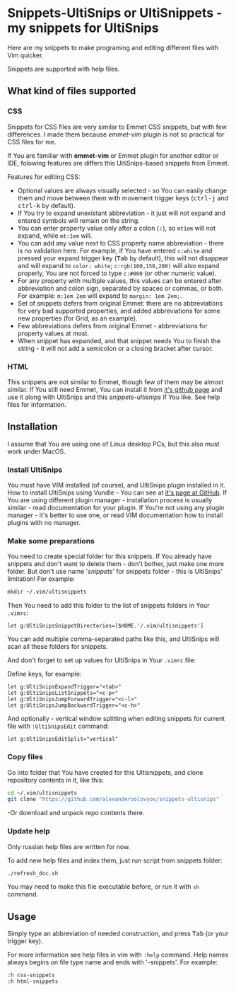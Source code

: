 <!--markdownlint-disable MD033 MD034-->

# Snippets-UltiSnips or UltiSnippets - my snippets for UltiSnips

Here are my snippets to make programing and editing different files with Vim
quicker.

Snippets are supported with help files.

## What kind of files supported

### CSS

Snippets for CSS files are very similar to Emmet CSS snippets, but with few
differences. I made them because *emmet-vim* plugin is not so practical for CSS
files for me.

If You are familiar with **emmet-vim** or Emmet plugin for another editor or
IDE, folowing features are differs this UltiSnips-based snippets from Emmet.

Features for editing CSS:

- Optional values are always visually selected - so You can easily change them
  and move between them with movement trigger keys (<kbd>ctrl-j</kbd> and
  <kbd>ctrl-k</kbd> by default).
- If You try to expand unexistant abbreviation - it just will not expand and
  entered symbols will remain on the string.
- You can enter property value only after a colon (<kbd>:</kbd>), so `mt1em`
  will not expand, while `mt:1em` will.
- You can add any value next to CSS property name abbreviation - there is no
  validation here. For example, if You have entered `c:white` and pressed
  your expand trigger key (<kbd>Tab</kbd> by default), this will not disappear
  and will expand to `color: white`; `c:rgb(100,150,200)` will also expand
  properly, You are not forced to type `c:#000` (or other numeric value).
- For any property with multiple values, this values can be entered after
  abbreviation and colon sign, separated by spaces or commas, or both. For
  example: `m:1em 2em` will expand to `margin: 1em 2em;`.
- Set of snippets defers from original Emmet: there are no abbreviations for
  very bad supported properties, and added abbreviations for some new properties
  (for Grid, as an example).
- Few abbreviations defers from original Emmet - abbreviations for property
  values at most.
- When snippet has expanded, and that snippet needs You to finish the string -
  it will not add a semicolon or a closing bracket after cursor.

### HTML

This snippets are not similar to Emmet, though few of them may be almost
similar. If You still need Emmet, You can install it from
[it's github page](http://mattn.github.io/emmet-vim) and use it along with
UltiSnips and this *snippets-ultisnips* if You like.
See help files for information.

## Installation

I assume that You are using one of Linux desktop PCs, but this also must work
under MacOS.

### Install UltiSnips

You must have VIM installed (of course), and UltiSnips plugin installed in it.
How to install UltiSnips using Vundle - You can see at
[it's page at GitHub](https://github.com/SirVer/ultisnips).
If You are using different plugin manager - installation process is usually
similar - read documentation for your plugin. If You're not using any plugin
manager - it's better to use one, or read VIM documentation how to install
plugins with no manager.

### Make some preparations

You need to create special folder for this snippets. If You already have
snippets and don't want to delete them - don't bother, just make one more
folder. But don't use name '*snippets*' for snippets folder - this is UltiSnips'
limitation! For example:

~~~sh
mkdir ~/.vim/ultisnippets
~~~

Then You need to add this folder to the list of snippets folders in Your
`.vimrc`:

~~~vim
let g:UltiSnipsSnippetDirectories=[$HOME.'/.vim/ultisnippets']
~~~

You can add multiple comma-separated paths like this, and UltiSnips will scan
all these folders for snippets.

And don't forget to set up values for UltiSnips in Your `.vimrc` file:

Define keys, for example:

~~~vim
let g:UltiSnipsExpandTrigger="<tab>"
let g:UltiSnipsListSnippets="<c-p>"
let g:UltiSnipsJumpForwardTrigger="<c-l>"
let g:UltiSnipsJumpBackwardTrigger="<c-h>"
~~~

And optionally - vertical window splitting when editing snippets for current
file with `:UltiSnipsEdit` command:

~~~vim
let g:UltiSnipsEditSplit="vertical"
~~~

### Copy files

Go into folder that You have created for this Ultisnippets, and clone repository
contents in it, like this:

~~~sh
cd ~/.vim/ultisnippets
git clone "https://github.com/alexandersolovyov/snippets-ultisnips"
~~~

-Or download and unpack repo contents there.

### Update help

Only russian help files are written for now.

To add new help files and index them, just run script from snippets folder:

~~~sh
./refresh_doc.sh
~~~

You may need to make this file executable before, or run it with `sh` command.

## Usage

Simply type an abbreviation of needed construction, and press <kbd>Tab</kbd> (or
your trigger key).

For more information see help files in vim with `:help` command. Help names
always begins on file type name and ends with '-snippets'. For example:

~~~vim
:h css-snippets
:h html-snippets
~~~
